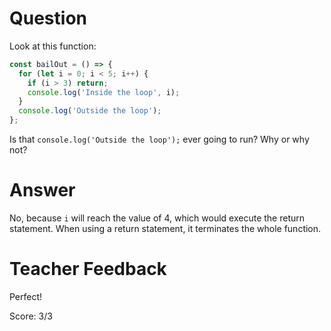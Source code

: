 # Question
Look at this function:

```js
const bailOut = () => {
  for (let i = 0; i < 5; i++) {
    if (i > 3) return;
    console.log('Inside the loop', i);
  }
  console.log('Outside the loop');
};
```

Is that `console.log('Outside the loop');` ever going to run? Why or why not?

# Answer
No, because `i` will reach the value of 4, which would execute the return statement. When using a return statement, it terminates the whole function. 

# Teacher Feedback

Perfect!

Score: 3/3